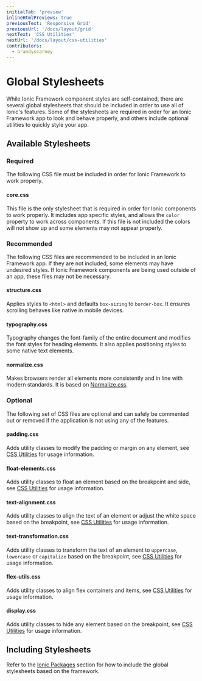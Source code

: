 ```yaml
---
initialTab: 'preview'
inlineHtmlPreviews: true
previousText: 'Responsive Grid'
previousUrl: '/docs/layout/grid'
nextText: 'CSS Utilities'
nextUrl: '/docs/layout/css-utilities'
contributors:
  - brandyscarney
---
```


# Global Stylesheets

While Ionic Framework component styles are self-contained, there are several global stylesheets that should be included in order to use all of Ionic's features. Some of the stylesheets are required in order for an Ionic Framework app to look and behave properly, and others include optional utilities to quickly style your app.

## Available Stylesheets

### Required

The following CSS file must be included in order for Ionic Framework to work properly.

#### core.css

This file is the only stylesheet that is required in order for Ionic components to work properly. It includes app specific styles, and allows the `color` property to work across components. If this file is not included the colors will not show up and some elements may not appear properly.


### Recommended

The following CSS files are recommended to be included in an Ionic Framework app. If they are not included, some elements may have undesired styles. If Ionic Framework components are being used outside of an app, these files may not be necessary.

#### structure.css

Applies styles to `<html>` and defaults `box-sizing` to `border-box`. It ensures scrolling behaves like native in mobile devices.

#### typography.css

Typography changes the font-family of the entire document and modifies the font styles for heading elements. It also applies positioning styles to some native text elements.

#### normalize.css

Makes browsers render all elements more consistently and in line with modern standards. It is based on [Normalize.css](https://necolas.github.io/normalize.css/).


### Optional

The following set of CSS files are optional and can safely be commented out or removed if the application is not using any of the features.

#### padding.css

Adds utility classes to modify the padding or margin on any element, see [CSS Utilities](./css-utilities#content-space) for usage information.

#### float-elements.css

Adds utility classes to float an element based on the breakpoint and side, see [CSS Utilities](./css-utilities#element-placement) for usage information.

#### text-alignment.css

Adds utility classes to align the text of an element or adjust the white space based on the breakpoint, see [CSS Utilities](./css-utilities#text-alignment) for usage information.

#### text-transformation.css

Adds utility classes to transform the text of an element to `uppercase`, `lowercase` or `capitalize` based on the breakpoint, see [CSS Utilities](./css-utilities#text-transformation) for usage information.

#### flex-utils.css

Adds utility classes to align flex containers and items, see [CSS Utilities](./css-utilities#flex-properties) for usage information.

#### display.css

Adds utility classes to hide any element based on the breakpoint, see [CSS Utilities](./css-utilities#element-display) for usage information.


## Including Stylesheets

Refer to the [Ionic Packages](../installation/cdn) section for how to include the global stylesheets based on the framework.